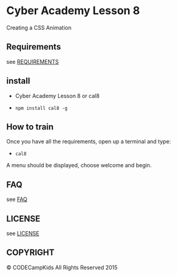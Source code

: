 # Cyber Academy Lesson 8

Creating a CSS Animation

## Requirements

  see [REQUIREMENTS](../REQUIREMENTS.md)

## install

*  Cyber Academy Lesson 8 or cal8

  - `npm install cal8 -g`

## How to train

Once you have all the requirements, open up a terminal and type:

  - `cal8`

A menu should be displayed, choose welcome and begin.

## FAQ

  see [FAQ](../FAQ.md)

## LICENSE

see [LICENSE](../LICENSE)

## COPYRIGHT

&copy; CODECampKids All Rights Reserved 2015
